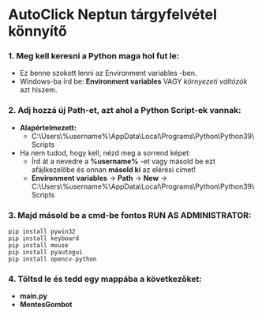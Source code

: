 # AutoClick Neptun tárgyfelvétel könnyítő


### 1. Meg kell keresni a Python maga hol fut le:
* Ez benne szokott lenni az Environment variables -ben.
* Windows-ba írd be: **Environment variables** VAGY *környezeti váltózók* azt hiszem.
  

### 2. Adj hozzá új **Path**-et, azt ahol a Python Script-ek vannak:
* **Alapértelmezett:**
	* C:\Users\\%username%\AppData\Local\Programs\Python\Python39\Scripts 
* Ha nem tudod, hogy kell, nézd meg a sorrend képet:
	* Írd át a nevedre a **%username%** -et vagy másold be ezt afájlkezelőbe és onnan **másold ki** az elérési címet!
	* **Environment variables** -> **Path** -> **New** -> C:\Users\\%username%\AppData\Local\Programs\Python\Python39\Scripts


### 3. Majd másold be a cmd-be fontos **RUN AS ADMINISTRATOR**:
	pip install pywin32
	pip install keyboard
	pip install mouse
	pip install pyautogui
	pip install opencv-python

 
 ### 4. Töltsd le és tedd egy mappába a következőket:
 * **main.py**
 * **MentesGombot**
 	
 
